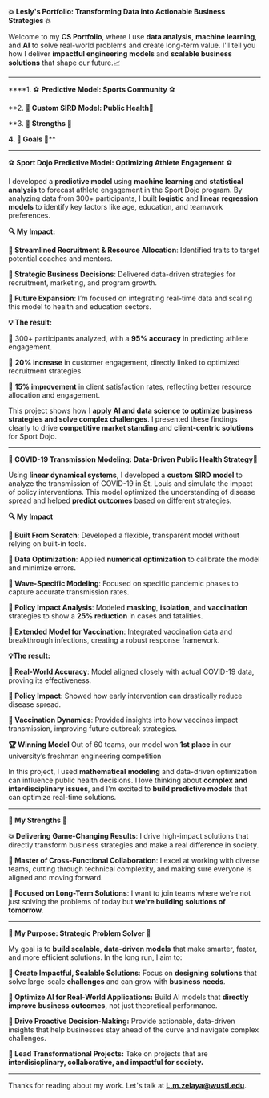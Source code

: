 **💥 Lesly's Portfolio: Transforming Data into Actionable Business Strategies 💥**

Welcome to my **CS Portfolio**, where I use **data analysis**, **machine learning**, and **AI** to solve real-world problems and create long-term value. I'll tell you how I deliver **impactful engineering models** and **scalable business solutions** that shape our future.📈

---

****1. ⚽ **Predictive Model: Sports Community** ⚽

**2. **💊 Custom SIRD Model: Public Health**💊

**3. **💪 Strengths 💪**

**4. ****🚀 Goals 🚀********

---
⚽ **Sport Dojo Predictive Model: Optimizing Athlete Engagement** ⚽ 

I developed a **predictive model** using **machine learning** and **statistical analysis** to forecast athlete engagement in the Sport Dojo program. By analyzing data from 300+ participants, I built **logistic** and **linear** **regression** **models** to identify key factors like age, education, and teamwork preferences.

**🔍 My Impact:**

**🔹 Streamlined Recruitment & Resource Allocation**: Identified traits to target potential coaches and mentors.

**🔹 Strategic Business Decisions**: Delivered data-driven strategies for recruitment, marketing, and program growth.

**🔹 Future Expansion**: I’m focused on integrating real-time data and scaling this model to health and education sectors.

**💡 The result:**

🔹 300+ participants analyzed, with a **95% accuracy** in predicting athlete engagement.

🔹 **20% increase** in customer engagement, directly linked to optimized recruitment strategies.

🔹 **15% improvement** in client satisfaction rates, reflecting better resource allocation and engagement.

This project shows how I **apply AI and data science to optimize business strategies and solve complex challenges**. I presented these findings clearly to drive **competitive market standing** and **client-centric solutions** for Sport Dojo.

---

**💊 COVID-19 Transmission Modeling: Data-Driven Public Health Strategy**💊

Using **linear dynamical systems**, I developed a **custom** **SIRD** **model** to analyze the transmission of COVID-19 in St. Louis and simulate the impact of policy interventions. This model optimized the understanding of disease spread and helped **predict** **outcomes** based on different strategies.

**🔍 My Impact**

**🔹 Built From Scratch**: Developed a flexible, transparent model without relying on built-in tools.

**🔹 Data Optimization**: Applied **numerical** **optimization** to calibrate the model and minimize errors.

**🔹 Wave-Specific Modeling**: Focused on specific pandemic phases to capture accurate transmission rates.

**🔹 Policy Impact Analysis**: Modeled **masking**, **isolation**, and **vaccination** strategies to show a **25% reduction** in cases and fatalities.

**🔹 Extended Model for Vaccination**: Integrated vaccination data and breakthrough infections, creating a robust response framework.

**💡The result:**

**🔹 Real-World Accuracy**: Model aligned closely with actual COVID-19 data, proving its effectiveness.

**🔹 Policy Impact**: Showed how early intervention can drastically reduce disease spread.

**🔹 Vaccination Dynamics**: Provided insights into how vaccines impact transmission, improving future outbreak strategies.

**🏆 Winning Model** Out of 60 teams, our model won **1st** **place** in our university’s freshman engineering competition

In this project, I used **mathematical** **modeling** and data-driven optimization can influence public health decisions. I love thinking about **complex and interdisciplinary issues**, and I'm excited to **build predictive models** that can optimize real-time solutions.

---

**💪 My Strengths 💪**

**💥 Delivering Game-Changing Results**: I drive high-impact solutions that directly transform business strategies and make a real difference in society.

**🤝 Master of Cross-Functional Collaboration**: I excel at working with diverse teams, cutting through technical complexity, and making sure everyone is aligned and moving forward.

**🎯 Focused on Long-Term Solutions**: I want to join teams where we're not just solving the problems of today but **we're building solutions of tomorrow.**

---

**🚀 My Purpose: Strategic Problem Solver 🚀**

My goal is to **build scalable**, **data-driven models** that make smarter, faster, and more efficient solutions. In the long run, I aim to:

**🔹 Create Impactful, Scalable Solutions**: Focus on **designing** **solutions** that solve large-scale **challenges** and can grow with **business** **needs**.

**🔹 Optimize AI for Real-World Applications:** Build AI models that **directly** **improve** **business** **outcomes**, not just theoretical performance.

**🔹 Drive Proactive Decision-Making:** Provide actionable, data-driven insights that help businesses stay ahead of the curve and navigate complex challenges.

**🔹 Lead Transformational Projects:** Take on projects that are **interdisicplinary, collaborative, and impactful for society.**

---

Thanks for reading about my work. Let's talk at **L.m.zelaya@wustl.edu**.
